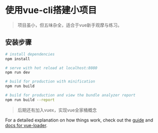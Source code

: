 # 使用vue-cli搭建小项目

> 项目虽小，但五味杂全，适合于vue新手观摩与练习。

## 安装步骤

``` bash
# install dependencies
npm install

# serve with hot reload at localhost:8080
npm run dev

# build for production with minification
npm run build

# build for production and view the bundle analyzer report
npm run build --report
```
> 后期还有加入vuex，实现vue全家桶概念

For a detailed explanation on how things work, check out the [guide](http://vuejs-templates.github.io/webpack/) and [docs for vue-loader](http://vuejs.github.io/vue-loader).
